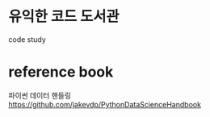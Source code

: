 # 유익한 코드 도서관


code study

# reference book
파이썬 데이터 핸들링
https://github.com/jakevdp/PythonDataScienceHandbook
